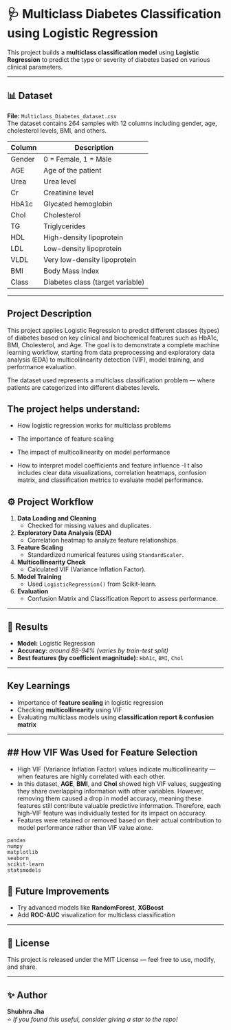 # 🩺 Multiclass Diabetes Classification using Logistic Regression

This project builds a **multiclass classification model** using **Logistic Regression** to predict the type or severity of diabetes based on various clinical parameters.

---

## 📊 Dataset

**File:** `Multiclass_Diabetes_dataset.csv`  
The dataset contains 264 samples with 12 columns including gender, age, cholesterol levels, BMI, and others.

| Column | Description |
|--------|--------------|
| Gender | 0 = Female, 1 = Male |
| AGE | Age of the patient |
| Urea | Urea level |
| Cr | Creatinine level |
| HbA1c | Glycated hemoglobin |
| Chol | Cholesterol |
| TG | Triglycerides |
| HDL | High-density lipoprotein |
| LDL | Low-density lipoprotein |
| VLDL | Very low-density lipoprotein |
| BMI | Body Mass Index |
| Class | Diabetes class (target variable) |

---


## Project Description
This project applies Logistic Regression to predict different classes (types) of diabetes based on key clinical and biochemical features such as HbA1c, BMI, Cholesterol, and Age.
The goal is to demonstrate a complete machine learning workflow, starting from data preprocessing and exploratory data analysis (EDA) to multicollinearity detection (VIF), model training, and performance evaluation.

The dataset used represents a multiclass classification problem — where patients are categorized into different diabetes levels.

 ## The project helps understand:

- How logistic regression works for multiclass problems

- The importance of feature scaling

- The impact of multicollinearity on model performance
- How to interpret model coefficients and feature influence
-I t also includes clear data visualizations, correlation heatmaps, confusion matrix, and classification metrics to evaluate model performance.
## ⚙️ Project Workflow
1. **Data Loading and Cleaning**
   - Checked for missing values and duplicates.
2. **Exploratory Data Analysis (EDA)**
   - Correlation heatmap to analyze feature relationships.
3. **Feature Scaling**
   - Standardized numerical features using `StandardScaler`.
4. **Multicollinearity Check**
   - Calculated VIF (Variance Inflation Factor).
5. **Model Training**
   - Used `LogisticRegression()` from Scikit-learn.
6. **Evaluation**
   - Confusion Matrix and Classification Report to assess performance.


---

## 🧮 Results

- **Model:** Logistic Regression  
- **Accuracy:** *around 88-94% (varies by train-test split)*  
- **Best features (by coefficient magnitude):** `HbA1c`, `BMI`, `Chol`

---

## Key Learnings

- Importance of **feature scaling** in logistic regression  
- Checking **multicollinearity** using VIF  
- Evaluating multiclass models using **classification report & confusion matrix**

---
## ## How VIF Was Used for Feature Selection
- High VIF (Variance Inflation Factor) values indicate multicollinearity — when features are highly correlated with each other.
- In this dataset, **AGE**, **BMI**, and **Chol** showed high VIF values, suggesting they share overlapping information with other variables.
 However, removing them caused a drop in model accuracy, meaning these features still contribute valuable predictive information.
 Therefore, each high-VIF feature was individually tested for its impact on accuracy.
- Features were retained or removed based on their actual contribution to model performance rather than VIF value alone.
```
pandas
numpy
matplotlib
seaborn
scikit-learn
statsmodels
```

## 🚀 Future Improvements
- Try advanced models like **RandomForest**, **XGBoost**
- Add **ROC-AUC** visualization for multiclass classification

---

## 📜 License
This project is released under the MIT License — feel free to use, modify, and share.

---

## ✨ Author
**Shubhra Jha**  
⭐ *If you found this useful, consider giving a star to the repo!*

